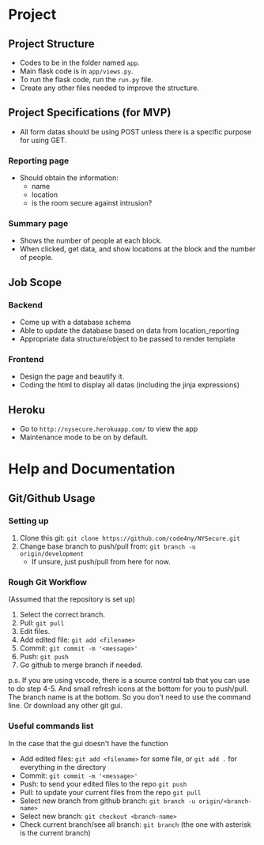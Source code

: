 # Project

## Project Structure

- Codes to be in the folder named `app`.
- Main flask code is in `app/views.py`.
- To run the flask code, run the `run.py` file.
- Create any other files needed to improve the structure.

## Project Specifications (for MVP)

- All form datas should be using POST unless there is a specific purpose for using GET.

### Reporting page

- Should obtain the information:
    + name
    + location
    + is the room secure against intrusion?

### Summary page

- Shows the number of people at each block. 
- When clicked, get data, and show locations at the block and the number of people.

## Job Scope

### Backend

- Come up with a database schema
- Able to update the database based on data from location_reporting
- Appropriate data structure/object to be passed to render template

### Frontend

- Design the page and beautify it.
- Coding the html to display all datas (including the jinja expressions)

## Heroku

- Go to `http://nysecure.herokuapp.com/` to view the app
- Maintenance mode to be on by default.

# Help and Documentation

## Git/Github Usage

### Setting up

1. Clone this git: `git clone https://github.com/code4ny/NYSecure.git`
1. Change base branch to push/pull from: `git branch -u origin/development`
    - If unsure, just push/pull from here for now.

### Rough Git Workflow

(Assumed that the repository is set up)

1. Select the correct branch.
1. Pull: `git pull`
1. Edit files.
1. Add edited file: `git add <filename>`
1. Commit: `git commit -m '<message>'`
1. Push: `git push`
1. Go github to merge branch if needed.

p.s. If you are using vscode, there is a source control tab that you can use to do step 4-5. And small refresh icons at the bottom for you to push/pull. The branch name is at the bottom. So you don't need to use the command line. Or download any other git gui.

### Useful commands list

In the case that the gui doesn't have the function

- Add edited files: `git add <filename>` for some file, or `git add .` for everything in the directory
- Commit: `git commit -m '<message>'`
- Push: to send your edited files to the repo `git push`
- Pull: to update your current files from the repo `git pull`
- Select new branch from github branch: `git branch -u origin/<branch-name>`
- Select new branch: `git checkout <branch-name>`
- Check current branch/see all branch: `git branch` (the one with asterisk is the current branch)
